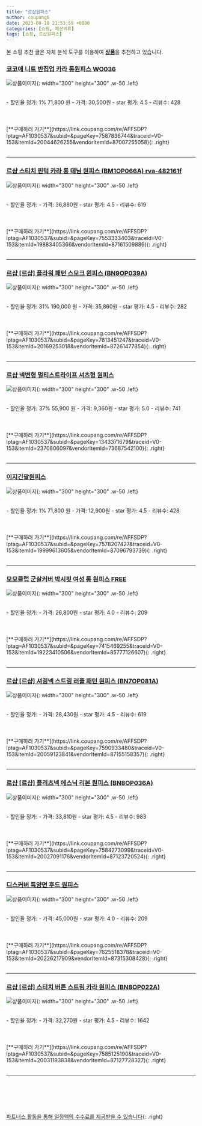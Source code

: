 ```yaml
---
title: "르샵원피스"
author: coupang6
date: 2023-09-18 21:53:59 +0800
categories: [쇼핑, 패션의류]
tags: [쇼핑, 르샵원피스]
---
```


본 쇼핑 추천 글은 자체 분석 도구를 이용하여 [**상품**](https://link.coupang.com/a/bao1ui)을 추천하고 있습니다.

### [코코애 니트 반집업 카라 롱원피스 WO036](https://link.coupang.com/re/AFFSDP?lptag=AF1030537&subid=&pageKey=7587836744&traceid=V0-153&itemId=20044626255&vendorItemId=87007255058)

![상품이미지](https://thumbnail7.coupangcdn.com/thumbnails/remote/230x230ex/image/vendor_inventory/40cc/11cd94b45dd65f6bc30f01d42da18404a742670bdb75ffbdba95c6fc2806.jpg){: width="300" height="300" .w-50 .left}


<br>
- 할인율 정가: 1%  71,800   원
- 가격: 30,500원
- star 평가: 4.5
- 리뷰수: 428
<br>
<br>
<br>
<br>
[**구매하러 가기**](https://link.coupang.com/re/AFFSDP?lptag=AF1030537&subid=&pageKey=7587836744&traceid=V0-153&itemId=20044626255&vendorItemId=87007255058){: .right}
<br>
<br>

---

### [르샵 스티치 핀턱 카라 롱 데님 원피스 (BM1OP066A) rva-482161f](https://link.coupang.com/re/AFFSDP?lptag=AF1030537&subid=&pageKey=7553333403&traceid=V0-153&itemId=19883405366&vendorItemId=87161509886)

![상품이미지](https://thumbnail6.coupangcdn.com/thumbnails/remote/230x230ex/image/vendor_inventory/d93e/2467b49e9902cb34e943636c6fd5350a68ed07213a50faed4b21b2b4a2fc.jpg){: width="300" height="300" .w-50 .left}


<br>
- 할인율 정가: 
- 가격: 36,880원
- star 평가: 4.5
- 리뷰수: 619
<br>
<br>
<br>
<br>
[**구매하러 가기**](https://link.coupang.com/re/AFFSDP?lptag=AF1030537&subid=&pageKey=7553333403&traceid=V0-153&itemId=19883405366&vendorItemId=87161509886){: .right}
<br>
<br>

---

### [르샵 [르샵] 플라워 패턴 스모크 원피스 (BN9OP039A)](https://link.coupang.com/re/AFFSDP?lptag=AF1030537&subid=&pageKey=7613451247&traceid=V0-153&itemId=20169253018&vendorItemId=87261477854)

![상품이미지](https://thumbnail8.coupangcdn.com/thumbnails/remote/230x230ex/image/vendor_inventory/196b/0f5d1573c4e7d20fc97628cb53a15cef688d68bdb172180e7ac1da65269f.jpg){: width="300" height="300" .w-50 .left}


<br>
- 할인율 정가: 31%  190,000   원
- 가격: 35,860원
- star 평가: 4.5
- 리뷰수: 282
<br>
<br>
<br>
<br>
[**구매하러 가기**](https://link.coupang.com/re/AFFSDP?lptag=AF1030537&subid=&pageKey=7613451247&traceid=V0-153&itemId=20169253018&vendorItemId=87261477854){: .right}
<br>
<br>

---

### [르샵 넥변형 멀티스트라이프 셔츠형 원피스](https://link.coupang.com/re/AFFSDP?lptag=AF1030537&subid=&pageKey=1343371679&traceid=V0-153&itemId=2370806097&vendorItemId=73687542100)

![상품이미지](https://thumbnail9.coupangcdn.com/thumbnails/remote/230x230ex/image/retail/images/2020/02/27/11/8/67392b96-85e5-400f-a1bd-b24e1abb8ed1.jpg){: width="300" height="300" .w-50 .left}


<br>
- 할인율 정가: 37%  55,900   원
- 가격: 9,360원
- star 평가: 5.0
- 리뷰수: 741
<br>
<br>
<br>
<br>
[**구매하러 가기**](https://link.coupang.com/re/AFFSDP?lptag=AF1030537&subid=&pageKey=1343371679&traceid=V0-153&itemId=2370806097&vendorItemId=73687542100){: .right}
<br>
<br>

---

### [이지긴팔원피스](https://link.coupang.com/re/AFFSDP?lptag=AF1030537&subid=&pageKey=7578207427&traceid=V0-153&itemId=19999613605&vendorItemId=87096793739)

![상품이미지](https://thumbnail9.coupangcdn.com/thumbnails/remote/230x230ex/image/vendor_inventory/71f0/2e107d4b76339b620481d869710fefe9e8bbc1db96499b1abc84df4a1d26.jpg){: width="300" height="300" .w-50 .left}


<br>
- 할인율 정가: 1%  71,800   원
- 가격: 12,900원
- star 평가: 4.5
- 리뷰수: 428
<br>
<br>
<br>
<br>
[**구매하러 가기**](https://link.coupang.com/re/AFFSDP?lptag=AF1030537&subid=&pageKey=7578207427&traceid=V0-153&itemId=19999613605&vendorItemId=87096793739){: .right}
<br>
<br>

---

### [모모클럽 군살커버 박시핏 여성 롱 원피스 FREE](https://link.coupang.com/re/AFFSDP?lptag=AF1030537&subid=&pageKey=7415469255&traceid=V0-153&itemId=19223410506&vendorItemId=85777126607)

![상품이미지](https://thumbnail9.coupangcdn.com/thumbnails/remote/230x230ex/image/vendor_inventory/b8fb/d3745c21fefef1cc8a4670a64dc2a0366fead07bd5e27053bba1f7bb9167.jpg){: width="300" height="300" .w-50 .left}


<br>
- 할인율 정가: 
- 가격: 26,800원
- star 평가: 4.0
- 리뷰수: 209
<br>
<br>
<br>
<br>
[**구매하러 가기**](https://link.coupang.com/re/AFFSDP?lptag=AF1030537&subid=&pageKey=7415469255&traceid=V0-153&itemId=19223410506&vendorItemId=85777126607){: .right}
<br>
<br>

---

### [르샵 [르샵] 셔링넥 스트링 러플 패턴 원피스 (BN7OP081A)](https://link.coupang.com/re/AFFSDP?lptag=AF1030537&subid=&pageKey=7590933480&traceid=V0-153&itemId=20059123841&vendorItemId=87155158357)

![상품이미지](https://thumbnail7.coupangcdn.com/thumbnails/remote/230x230ex/image/vendor_inventory/cb48/6cdecd6729de6dc09b57849b60542a0d8cbe2afdf16ca92d24b5def34a89.jpg){: width="300" height="300" .w-50 .left}


<br>
- 할인율 정가: 
- 가격: 28,430원
- star 평가: 4.5
- 리뷰수: 619
<br>
<br>
<br>
<br>
[**구매하러 가기**](https://link.coupang.com/re/AFFSDP?lptag=AF1030537&subid=&pageKey=7590933480&traceid=V0-153&itemId=20059123841&vendorItemId=87155158357){: .right}
<br>
<br>

---

### [르샵 [르샵] 플리츠넥 에스닉 리본 원피스 (BN8OP036A)](https://link.coupang.com/re/AFFSDP?lptag=AF1030537&subid=&pageKey=7584273099&traceid=V0-153&itemId=20027091176&vendorItemId=87123720524)

![상품이미지](https://thumbnail9.coupangcdn.com/thumbnails/remote/230x230ex/image/vendor_inventory/a89d/df8146cd072b4a633033f593a7177b8f4a09446db2552e0e3778f02e3036.jpg){: width="300" height="300" .w-50 .left}


<br>
- 할인율 정가: 
- 가격: 33,810원
- star 평가: 4.5
- 리뷰수: 983
<br>
<br>
<br>
<br>
[**구매하러 가기**](https://link.coupang.com/re/AFFSDP?lptag=AF1030537&subid=&pageKey=7584273099&traceid=V0-153&itemId=20027091176&vendorItemId=87123720524){: .right}
<br>
<br>

---

### [디스커버 특양면 후드 원피스](https://link.coupang.com/re/AFFSDP?lptag=AF1030537&subid=&pageKey=7625518378&traceid=V0-153&itemId=20226217909&vendorItemId=87315308428)

![상품이미지](https://thumbnail9.coupangcdn.com/thumbnails/remote/230x230ex/image/vendor_inventory/ff57/3be902cd207698386370d64cd2b073df7bb2c8e777ec1ee8c295a9f147fa.jpg){: width="300" height="300" .w-50 .left}


<br>
- 할인율 정가: 
- 가격: 45,000원
- star 평가: 4.0
- 리뷰수: 209
<br>
<br>
<br>
<br>
[**구매하러 가기**](https://link.coupang.com/re/AFFSDP?lptag=AF1030537&subid=&pageKey=7625518378&traceid=V0-153&itemId=20226217909&vendorItemId=87315308428){: .right}
<br>
<br>

---

### [르샵 [르샵] 스티치 버튼 스트링 카라 원피스 (BN8OP022A)](https://link.coupang.com/re/AFFSDP?lptag=AF1030537&subid=&pageKey=7585125190&traceid=V0-153&itemId=20031193838&vendorItemId=87127728327)

![상품이미지](https://thumbnail7.coupangcdn.com/thumbnails/remote/230x230ex/image/vendor_inventory/88e5/29e786e0c8a7e48404367d98e1ab6678782c45abcb213f5f70d9d89e1ff3.jpg){: width="300" height="300" .w-50 .left}


<br>
- 할인율 정가: 
- 가격: 32,270원
- star 평가: 4.5
- 리뷰수: 1642
<br>
<br>
<br>
<br>
[**구매하러 가기**](https://link.coupang.com/re/AFFSDP?lptag=AF1030537&subid=&pageKey=7585125190&traceid=V0-153&itemId=20031193838&vendorItemId=87127728327){: .right}
<br>
<br>

---
<br><br><br><br><br> [파트너스 활동을 통해 일정액의 수수료를 제공받을 수 있습니다](https://link.coupang.com/a/bao1ui){: .right}